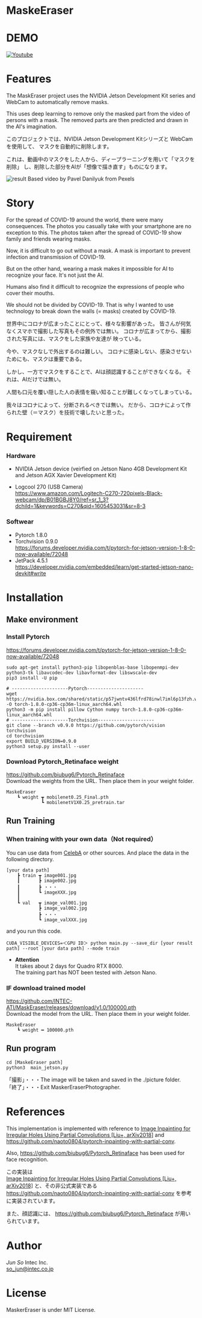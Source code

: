 # MaskeEraser
# DEMO
[![Youtube](https://img.youtube.com/vi/_64TB1FESc8/0.jpg)](https://www.youtube.com/watch?v=_64TB1FESc8)

# Features
The MaskEraser project uses the NVIDIA Jetson Development Kit series 
and WebCam to automatically remove masks.

This uses deep learning to remove only the masked part from 
the video of persons with a mask. 
The removed parts are then predicted and drawn in the AI's imagination.

このプロジェクトでは、NVIDIA Jetson Development Kitシリーズと
WebCamを使用して、 マスクを自動的に削除します。

これは、動画中のマスクをした人から、ディープラーニングを用いて「マスクを削除」
し、削除した部分をAIが「想像で描き直す」ものになります。

![result](https://github.com/INTEC-ATI/MaskEraser/blob/main/git.gif)
Based video by Pavel Danilyuk from Pexels

# Story
For the spread of COVID-19 around the world, 
there were many consequences. The photos you casually take 
with your smartphone are no exception to this. The photos taken 
after the spread of COVID-19 show family and friends wearing masks.

Now, it is difficult to go out without a mask.
A mask is important to prevent infection and transmission of 
COVID-19.

But on the other hand, 
wearing a mask makes it impossible for AI to recognize your face. 
It's not just the AI.

Humans also find it difficult to recognize the expressions of 
people who cover their mouths.

We should not be divided by COVID-19.
That is why I wanted to use technology to break down 
the walls (= masks) created by COVID-19.

世界中にコロナが広まったことにとって、様々な影響があった。
皆さんが何気なくスマホで撮影した写真もその例外では無い。
コロナが広まってから、撮影された写真には、マスクをした家族や友達が
映っている。

今や、マスクなしで外出するのは難しい。
コロナに感染しない、感染させないためにも、マスクは重要である。

しかし、一方でマスクをすることで、AIは顔認識することができなくなる。
それは、AIだけでは無い。

人間も口元を覆い隠した人の表情を窺い知ることが難しくなってしまっている。

我々はコロナによって、分断されるべきでは無い。
だから、コロナによって作られた壁（＝マスク）を技術で壊したいと思った。

# Requirement
### Hardware
- NVIDIA Jetson device (veirfied on Jetson Nano 4GB Development Kit and Jetson AGX Xavier Development Kit)

- Logcool 270 (USB Camera)   
https://www.amazon.com/Logitech-C270-720pixels-Black-webcam/dp/B01BGBJ8Y0/ref=sr_1_3?dchild=1&keywords=C270&qid=1605453031&sr=8-3
  
### Softwear
- Pytorch 1.8.0  
- Torchvision 0.9.0  
 https://forums.developer.nvidia.com/t/pytorch-for-jetson-version-1-8-0-now-available/72048
- JetPack 4.5.1  
 https://developer.nvidia.com/embedded/learn/get-started-jetson-nano-devkit#write
# Installation
## Make environment

### Install Pytorch
https://forums.developer.nvidia.com/t/pytorch-for-jetson-version-1-8-0-now-available/72048  

```
sudo apt-get install python3-pip libopenblas-base libopenmpi-dev python3-tk libavcodec-dev libavformat-dev libswscale-dev
pip3 install -U pip

# ---------------------Pytorch---------------------
wget https://nvidia.box.com/shared/static/p57jwntv436lfrd78inwl7iml6p13fzh.whl -O torch-1.8.0-cp36-cp36m-linux_aarch64.whl
python3 -m pip install pillow Cython numpy torch-1.8.0-cp36-cp36m-linux_aarch64.whl
# ---------------------Torchvision---------------------
git clone --branch v0.9.0 https://github.com/pytorch/vision torchvision
cd torchvision
export BUILD_VERSION=0.9.0
python3 setup.py install --user
```

### Download Pytorch_Retinaface weight
https://github.com/biubug6/Pytorch_Retinaface  
Download the weights from the URL. Then place them in your weight folder.
```
MaskeEraser
    ┗ weight ┳ mobilenet0.25_Final.pth
             ┗ mobilenetV1X0.25_pretrain.tar
```

## Run Training
### When training with your own data（Not required）

You can use data from [CelebA][1] or other sources.
And place the data in the following directory.

[1]:http://mmlab.ie.cuhk.edu.hk/projects/CelebA.html  

```
[your data path]
    ┣ train ┳ image001.jpg
    ┃       ┣ image002.jpg
    ┃       ┣ ・・・
    ┃       ┗ imageXXX.jpg
    ┃ 
    ┗ val   ┳ image_val001.jpg   
            ┣ image_val002.jpg
            ┣ ・・・
            ┗ image_valXXX.jpg   
```
and you run this code.
```
CUDA_VISIBLE_DEVICES=＜GPU ID＞ python main.py --save_dir [your result path] --root [your data path] --mode train 
```
- __Attention__  
It takes about 2 days for Quadro RTX 8000.  
The training part has NOT been tested with Jetson Nano.

### IF download trained model
https://github.com/INTEC-ATI/MaskEraser/releases/download/v1.0/100000.pth  
Download the model from the URL. Then place them in your weight folder.
```
MaskeEraser
    ┗ weight ━ 100000.pth
```

## Run program
```
cd [MaskeEraser path]
python3  main_jetson.py
```
「撮影」・・・The image will be taken and saved in the ./picture folder.  
「終了」・・・Exit MaskerEraserPhotographer.

# References
This implementation is implemented with reference to [Image Inpainting for Irregular Holes Using Partial Convolutions [Liu+, arXiv2018]][3] and 
https://github.com/naoto0804/pytorch-inpainting-with-partial-conv.

Also, https://github.com/biubug6/Pytorch_Retinaface has been used for face recognition.

この実装は  
[Image Inpainting for Irregular Holes Using Partial Convolutions [Liu+, arXiv2018]][3]
と、その非公式実装である
https://github.com/naoto0804/pytorch-inpainting-with-partial-conv
を参考に実装されています。

また、顔認識には、
https://github.com/biubug6/Pytorch_Retinaface
が用いられています。

<!--[2]:https://arxiv.org/abs/1804.07723-->
[3]:https://github.com/NVIDIA/partialconv

# Author
*Jun So* Intec Inc.  
<so_jun@intec.co.jp>

# License
MaskerEraser is under MIT License.


